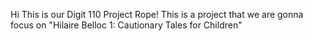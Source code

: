 Hi This is our Digit 110 Project Rope!
This is a project that we are gonna focus on "Hilaire Belloc 1: Cautionary Tales for Children"
